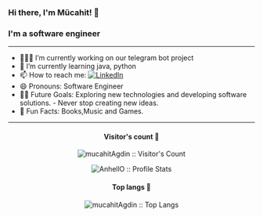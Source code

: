 ### Hi there, I'm Mücahit! 👋

### I'm a software engineer 

--- 
- 👩🏻‍💻 I’m currently working on our telegram bot project
- 🌱 I’m currently learning java, python
- 📫 How to reach me: <a href="https://www.linkedin.com/in/mucahit-agdin-229675203/" target="_blank"><img alt="LinkedIn" src="https://img.shields.io/badge/LinkedIn-@mucahitagdin-blue?style=flat&logo=linkedin"></a>
- 😄 Pronouns: Software Engineer
- 💪🏼 Future Goals: Exploring new technologies and developing software solutions. - Never stop creating new ideas.
- 🌸 Fun Facts: Books,Music and Games.
---
<h4 align="center">Visitor's count 👀</h4>
<p align="center"><img src="https://profile-counter.glitch.me/{mucahitAgdin}/count.svg" alt="mucahitAgdin :: Visitor's Count" /></p>

<p align="center"><img src="https://github-readme-stats.vercel.app/api?username=mucahitAgdin&show_icons=true&theme=radical" alt="AnhellO :: Profile Stats" /></p>

<h4 align="center">Top langs 🔮</h4>
<p align="center"><img src="https://github-readme-stats.vercel.app/api/top-langs/?username=mucahitAgdin&layout=compact" alt="mucahitAgdin :: Top Langs" /></p>


 
  </tbody>
</table>

